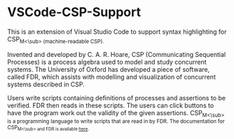 # VSCode-CSP-Support

This is an extension of Visual Studio Code to support syntax highlighting for CSP<sub>M<\sub> (machine-readable CSP). 

Invented and developed by C. A. R. Hoare, CSP (Communicating Sequential Processes) is a process algebra used to model and study concurrent systems. The University of Oxford has developed a piece of software, called FDR, which assists with modelling and visualization of concurrent systems described in CSP.

Users write scripts containing definitions of processes and assertions to be verified. FDR then reads in these scripts. The users can click buttons to have the program work out the validity of the given assertions. CSP<sub>M<\sub> is a programming language to write scripts that are read in by FDR. The documentation for CSP<sub>M<\sub> and FDR is available [here](https://www.cs.ox.ac.uk/projects/fdr/manual/).